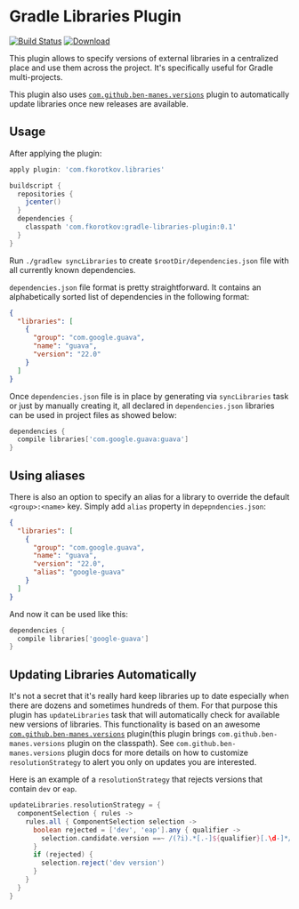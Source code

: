 # Gradle Libraries Plugin

[![Build Status](https://api.cirrus-ci.com/github/fkorotkov/gradle-libraries-plugin.svg)](https://cirrus-ci.com/github/fkorotkov/gradle-libraries-plugin)
[![Download](https://api.bintray.com/packages/fkorotkov/maven/gradle-libraries-plugin/images/download.svg) ](https://bintray.com/fkorotkov/maven/gradle-libraries-plugin/_latestVersion)

This plugin allows to specify versions of external libraries in a centralized place and use them across the project. It's specifically useful for Gradle multi-projects.

This plugin also uses [`com.github.ben-manes.versions`](https://github.com/ben-manes/gradle-versions-plugin) plugin to automatically update libraries once new releases are available.

## Usage

After applying the plugin:

```groovy
apply plugin: 'com.fkorotkov.libraries'

buildscript {
  repositories {
    jcenter()
  }
  dependencies {
    classpath 'com.fkorotkov:gradle-libraries-plugin:0.1'
  }
}
```

Run `./gradlew syncLibraries` to create `$rootDir/dependencies.json` file with all currently known dependencies.

`dependencies.json` file format is pretty straightforward. It contains an alphabetically sorted list of dependencies in the following format:

```json
{
  "libraries": [
    {
      "group": "com.google.guava",
      "name": "guava",
      "version": "22.0"
    }
  ]
}  
```

Once `dependencies.json` file is in place by generating via `syncLibraries` task or just by manually creating it, all declared in `dependencies.json` libraries can be used in project files as showed below:

```groovy
dependencies {
  compile libraries['com.google.guava:guava']
}
```

## Using aliases

There is also an option to specify an alias for a library to override the default `<group>:<name>` key. Simply add `alias` property in `depepndencies.json`:

```json
{
  "libraries": [
    {
      "group": "com.google.guava",
      "name": "guava",
      "version": "22.0",
      "alias": "google-guava"
    }
  ]
}  
```

And now it can be used like this:

```groovy
dependencies {
  compile libraries['google-guava']
}
```

## Updating Libraries Automatically

It's not a secret that it's really hard keep libraries up to date especially when there are dozens and sometimes hundreds of them. For that purpose this plugin has `updateLibraries` task that will automatically check for available new versions of libraries. This functionality is based on an awesome [`com.github.ben-manes.versions`](https://github.com/ben-manes/gradle-versions-plugin) plugin(this plugin brings `com.github.ben-manes.versions` plugin on the classpath). See `com.github.ben-manes.versions` plugin docs for more details on how to customize `resolutionStrategy` to alert you only on updates you are interested.

Here is an example of a `resolutionStrategy` that rejects versions that contain `dev` or `eap`.

```groovy
updateLibraries.resolutionStrategy = {
  componentSelection { rules ->
    rules.all { ComponentSelection selection ->
      boolean rejected = ['dev', 'eap'].any { qualifier ->
        selection.candidate.version ==~ /(?i).*[.-]${qualifier}[.\d-]*/
      }
      if (rejected) {
        selection.reject('dev version')
      }
    }
  }
}
```   
